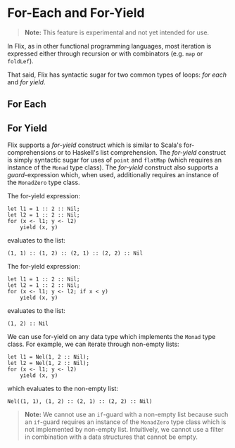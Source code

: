 # For-Each and For-Yield

> **Note:** This feature is experimental and not yet intended for use.

In Flix, as in other functional programming languages, most iteration is expressed either through recursion or with combinators (e.g. `map` or `foldLef`).

That said, Flix has syntactic sugar for two common types of loops: _for each_ and _for yield_.

## For Each

## For Yield

Flix supports a _for-yield_ construct which is similar to Scala's for-comprehensions
or to Haskell's list comprehension. The _for-yield_ construct is simply syntactic sugar
for uses of `point` and `flatMap` (which requires an instance of the `Monad` type class).
The _for-yield_ construct also supports a _guard_-expression which, when used,
additionally requires an instance of the `MonadZero` type class.

The for-yield expression:

```flix
let l1 = 1 :: 2 :: Nil;
let l2 = 1 :: 2 :: Nil;
for (x <- l1; y <- l2)
    yield (x, y)
```

evaluates to the list:

```
(1, 1) :: (1, 2) :: (2, 1) :: (2, 2) :: Nil
```

The for-yield expression:

```flix
let l1 = 1 :: 2 :: Nil;
let l2 = 1 :: 2 :: Nil;
for (x <- l1; y <- l2; if x < y)
    yield (x, y)
```

evaluates to the list:

```
(1, 2) :: Nil
```

We can use for-yield on any data type which implements the `Monad` type class. For example, we can iterate through non-empty lists:

```flix
let l1 = Nel(1, 2 :: Nil);
let l2 = Nel(1, 2 :: Nil);
for (x <- l1; y <- l2)
    yield (x, y)
```

which evaluates to the non-empty list:

```
Nel((1, 1), (1, 2) :: (2, 1) :: (2, 2) :: Nil)
```

> **Note:** We cannot use an `if`-guard with a non-empty list because such an `if`-guard requires an instance of the `MonadZero` type class which is not implemented by non-empty list. Intuitively, we cannot use a filter in combination with a data structures that cannot be empty.
